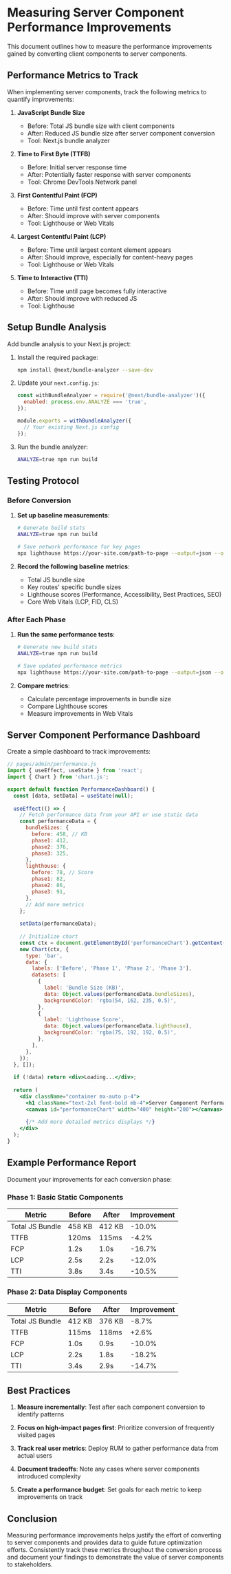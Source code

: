 # Measuring Server Component Performance Improvements

This document outlines how to measure the performance improvements gained by converting client components to server components.

## Performance Metrics to Track

When implementing server components, track the following metrics to quantify improvements:

1. **JavaScript Bundle Size**
   - Before: Total JS bundle size with client components
   - After: Reduced JS bundle size after server component conversion
   - Tool: Next.js bundle analyzer

2. **Time to First Byte (TTFB)**
   - Before: Initial server response time
   - After: Potentially faster response with server components
   - Tool: Chrome DevTools Network panel

3. **First Contentful Paint (FCP)**
   - Before: Time until first content appears
   - After: Should improve with server components
   - Tool: Lighthouse or Web Vitals

4. **Largest Contentful Paint (LCP)**
   - Before: Time until largest content element appears
   - After: Should improve, especially for content-heavy pages
   - Tool: Lighthouse or Web Vitals

5. **Time to Interactive (TTI)**
   - Before: Time until page becomes fully interactive
   - After: Should improve with reduced JS
   - Tool: Lighthouse

## Setup Bundle Analysis

Add bundle analysis to your Next.js project:

1. Install the required package:
   ```bash
   npm install @next/bundle-analyzer --save-dev
   ```

2. Update your `next.config.js`:
   ```js
   const withBundleAnalyzer = require('@next/bundle-analyzer')({
     enabled: process.env.ANALYZE === 'true',
   });
   
   module.exports = withBundleAnalyzer({
     // Your existing Next.js config
   });
   ```

3. Run the bundle analyzer:
   ```bash
   ANALYZE=true npm run build
   ```

## Testing Protocol

### Before Conversion

1. **Set up baseline measurements**:
   ```bash
   # Generate build stats
   ANALYZE=true npm run build
   
   # Save network performance for key pages
   npx lighthouse https://your-site.com/path-to-page --output=json --output-path=./performance-before.json
   ```

2. **Record the following baseline metrics**:
   - Total JS bundle size
   - Key routes' specific bundle sizes
   - Lighthouse scores (Performance, Accessibility, Best Practices, SEO)
   - Core Web Vitals (LCP, FID, CLS)

### After Each Phase

1. **Run the same performance tests**:
   ```bash
   # Generate new build stats
   ANALYZE=true npm run build
   
   # Save updated performance metrics
   npx lighthouse https://your-site.com/path-to-page --output=json --output-path=./performance-after-phase-1.json
   ```

2. **Compare metrics**:
   - Calculate percentage improvements in bundle size
   - Compare Lighthouse scores
   - Measure improvements in Web Vitals

## Server Component Performance Dashboard

Create a simple dashboard to track improvements:

```jsx
// pages/admin/performance.js
import { useEffect, useState } from 'react';
import { Chart } from 'chart.js';

export default function PerformanceDashboard() {
  const [data, setData] = useState(null);
  
  useEffect(() => {
    // Fetch performance data from your API or use static data
    const performanceData = {
      bundleSizes: {
        before: 458, // KB
        phase1: 412,
        phase2: 376,
        phase3: 325,
      },
      lighthouse: {
        before: 78, // Score
        phase1: 82,
        phase2: 86, 
        phase3: 91,
      },
      // Add more metrics
    };
    
    setData(performanceData);
    
    // Initialize chart
    const ctx = document.getElementById('performanceChart').getContext('2d');
    new Chart(ctx, {
      type: 'bar',
      data: {
        labels: ['Before', 'Phase 1', 'Phase 2', 'Phase 3'],
        datasets: [
          {
            label: 'Bundle Size (KB)',
            data: Object.values(performanceData.bundleSizes),
            backgroundColor: 'rgba(54, 162, 235, 0.5)',
          },
          {
            label: 'Lighthouse Score',
            data: Object.values(performanceData.lighthouse),
            backgroundColor: 'rgba(75, 192, 192, 0.5)',
          },
        ],
      },
    });
  }, []);
  
  if (!data) return <div>Loading...</div>;
  
  return (
    <div className="container mx-auto p-4">
      <h1 className="text-2xl font-bold mb-4">Server Component Performance Dashboard</h1>
      <canvas id="performanceChart" width="400" height="200"></canvas>
      
      {/* Add more detailed metrics displays */}
    </div>
  );
}
```

## Example Performance Report

Document your improvements for each conversion phase:

### Phase 1: Basic Static Components

| Metric | Before | After | Improvement |
|--------|--------|-------|-------------|
| Total JS Bundle | 458 KB | 412 KB | -10.0% |
| TTFB | 120ms | 115ms | -4.2% |
| FCP | 1.2s | 1.0s | -16.7% |
| LCP | 2.5s | 2.2s | -12.0% |
| TTI | 3.8s | 3.4s | -10.5% |

### Phase 2: Data Display Components

| Metric | Before | After | Improvement |
|--------|--------|-------|-------------|
| Total JS Bundle | 412 KB | 376 KB | -8.7% |
| TTFB | 115ms | 118ms | +2.6% |
| FCP | 1.0s | 0.9s | -10.0% |
| LCP | 2.2s | 1.8s | -18.2% |
| TTI | 3.4s | 2.9s | -14.7% |

## Best Practices

1. **Measure incrementally**: Test after each component conversion to identify patterns

2. **Focus on high-impact pages first**: Prioritize conversion of frequently visited pages

3. **Track real user metrics**: Deploy RUM to gather performance data from actual users

4. **Document tradeoffs**: Note any cases where server components introduced complexity

5. **Create a performance budget**: Set goals for each metric to keep improvements on track

## Conclusion

Measuring performance improvements helps justify the effort of converting to server components and provides data to guide future optimization efforts. Consistently track these metrics throughout the conversion process and document your findings to demonstrate the value of server components to stakeholders. 